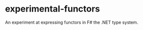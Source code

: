 experimental-functors
=====================

An experiment at expressing functors in F# the .NET type system.
